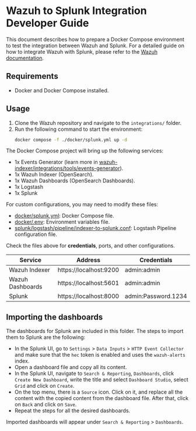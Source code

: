 # Wazuh to Splunk Integration Developer Guide

This document describes how to prepare a Docker Compose environment to test the integration between Wazuh and Splunk. For a detailed guide on how to integrate Wazuh with Splunk, please refer to the [Wazuh documentation](https://documentation.wazuh.com/current/integrations-guide/splunk/index.html).

## Requirements

- Docker and Docker Compose installed.

## Usage

1. Clone the Wazuh repository and navigate to the `integrations/` folder.
2. Run the following command to start the environment:
   ```bash
   docker compose -f ./docker/splunk.yml up -d
   ```

The Docker Compose project will bring up the following services:

- 1x Events Generator (learn more in [wazuh-indexer/integrations/tools/events-generator](../tools/events-generator/README.md)).
- 1x Wazuh Indexer (OpenSearch).
- 1x Wazuh Dashboards (OpenSearch Dashboards).
- 1x Logstash
- 1x Splunk

For custom configurations, you may need to modify these files:

- [docker/splunk.yml](../docker/splunk.yml): Docker Compose file.
- [docker/.env](../docker/.env): Environment variables file.
- [splunk/logstash/pipeline/indexer-to-splunk.conf](./logstash/pipeline/indexer-to-splunk.conf): Logstash Pipeline configuration file.

Check the files above for **credentials**, ports, and other configurations.

| Service          | Address                | Credentials         |
| ---------------- | ---------------------- | ------------------- |
| Wazuh Indexer    | https://localhost:9200 | admin:admin         |
| Wazuh Dashboards | https://localhost:5601 | admin:admin         |
| Splunk           | https://localhost:8000 | admin:Password.1234 |

## Importing the dashboards

The dashboards for Splunk are included in this folder. The steps to import them to Splunk are the following:

- In the Splunk UI, go to `Settings` > `Data Inputs` > `HTTP Event Collector` and make sure that the `hec` token is enabled and uses the `wazuh-alerts` index. 
- Open a dashboard file and copy all its content.
- In the Splunk UI, navigate to `Search & Reporting`, `Dashboards`, click `Create New Dashboard`, write the title and select `Dashboard Studio`, select `Grid` and click on `Create`.
- On the top menu, there is a `Source` icon. Click on it, and replace all the content with the copied content from the dashboard file. After that, click on `Back` and click on `Save`.
- Repeat the steps for all the desired dashboards.

Imported dashboards will appear under `Search & Reporting` > `Dashboards`.
